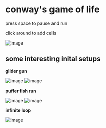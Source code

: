 # conway's game of life
press space to pause and run

click around to add cells

![image](https://github.com/ekitsuna/conway-game-of-life/assets/129570105/d88ae5d9-7207-475b-bb93-e9e68170b6b8)

## some interesting inital setups
**glider gun**


![image](https://github.com/ekitsuna/conway-game-of-life/assets/129570105/4202f566-5126-473d-b712-142212878ee2)
![image](https://github.com/ekitsuna/conway-game-of-life/assets/129570105/eeba37bf-ed36-4c7c-bf64-1740edb2e578)

**puffer fish run**


![image](https://github.com/ekitsuna/conway-game-of-life/assets/129570105/049f7203-5402-4266-8b58-5c745c94e896)
![image](https://github.com/ekitsuna/conway-game-of-life/assets/129570105/0b35df12-cb2d-4820-85fc-3f216ddc23da)


**infinite loop**

![image](https://github.com/ekitsuna/conway-game-of-life/assets/129570105/8a2de76e-d1ca-4680-a42b-c6e20618bf1f)

